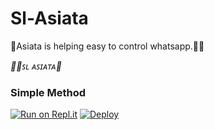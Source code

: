# Sl-Asiata
🌟Asiata is helping easy to control whatsapp.🧚‍♂️

*🧚‍♂️ꜱʟ ᴀꜱɪᴀᴛᴀ💫*

    

### Simple Method

[![Run on Repl.it](https://repl.it/badge/github/quiec/whatsasena)](https://replit.com/@Thisan01/DevilWA-XQR-1?v=1)
[![Deploy](https://www.herokucdn.com/deploy/button.svg)](https://heroku.com/deploy?template=https://github.com/Thisan01/Sl-Asiata)
